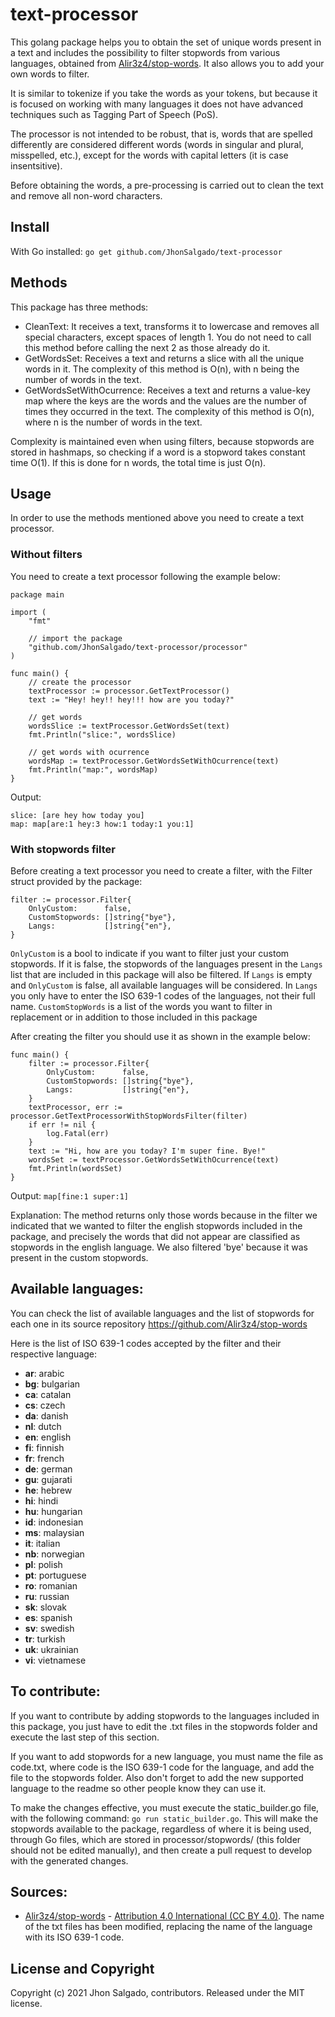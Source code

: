 # text-processor
This golang package helps you to obtain the set of unique words present in a text and includes the possibility to filter stopwords from various languages, obtained from [Alir3z4/stop-words](https://github.com/Alir3z4/stop-words). It also allows you to add your own words to filter.

It is similar to tokenize if you take the words as your tokens, but because it is focused on working with many languages it does not have advanced techniques such as Tagging Part of Speech (PoS).

The processor is not intended to be robust, that is, words that are spelled differently are considered different words (words in singular and plural, misspelled, etc.), except for the words with capital letters (it is case insentsitive).

Before obtaining the words, a pre-processing is carried out to clean the text and remove all non-word characters.

## Install
With Go installed:
`go get github.com/JhonSalgado/text-processor`

## Methods
This package has three methods:
- CleanText: It receives a text, transforms it to lowercase and removes all special characters, except spaces of length 1. You do not need to call this method before calling the next 2 as those already do it.
- GetWordsSet: Receives a text and returns a slice with all the unique words in it. The complexity of this method is O(n), with n being the number of words in the text.
- GetWordsSetWithOcurrence: Receives a text and returns a value-key map where the keys are the words and the values are the number of times they occurred in the text. The complexity of this method is O(n), where n is the number of words in the text.

Complexity is maintained even when using filters, because stopwords are stored in hashmaps, so checking if a word is a stopword takes constant time O(1). If this is done for n words, the total time is just O(n).

## Usage
In order to use the methods mentioned above you need to create a text processor.
### Without filters
You need to create a text processor following the example below:
```
package main

import (
	"fmt"
	
	// import the package
	"github.com/JhonSalgado/text-processor/processor"
)

func main() {
	// create the processor
	textProcessor := processor.GetTextProcessor()
	text := "Hey! hey!! hey!!! how are you today?"

	// get words
	wordsSlice := textProcessor.GetWordsSet(text)
	fmt.Println("slice:", wordsSlice)

	// get words with ocurrence
	wordsMap := textProcessor.GetWordsSetWithOcurrence(text)
	fmt.Println("map:", wordsMap)
}
```
Output:
```
slice: [are hey how today you]
map: map[are:1 hey:3 how:1 today:1 you:1]
```
### With stopwords filter
Before creating a text processor you need to create a filter, with the Filter struct provided by the package:
```
filter := processor.Filter{
	OnlyCustom:      false,
	CustomStopwords: []string{"bye"},
	Langs:           []string{"en"},
}
```
`OnlyCustom` is a bool to indicate if you want to filter just your custom stopwords. If it is false, the stopwords of the languages present in the `Langs` list that are included in this package will also be filtered. If `Langs` is empty and `OnlyCustom`  is false, all available languages will be considered.
In `Langs` you only have to enter the ISO 639-1 codes of the languages, not their full name.
`CustomStopWords` is a list of the words you want to filter in replacement or in addition to those included in this package

After creating the filter you should use it as shown in the example below:
```
func main() {
	filter := processor.Filter{
		OnlyCustom:      false,
		CustomStopwords: []string{"bye"},
		Langs:           []string{"en"},
	}
	textProcessor, err := processor.GetTextProcessorWithStopWordsFilter(filter)
	if err != nil {
		log.Fatal(err)
	}
	text := "Hi, how are you today? I'm super fine. Bye!"
	wordsSet := textProcessor.GetWordsSetWithOcurrence(text)
	fmt.Println(wordsSet)
}
```
Output:
```map[fine:1 super:1]```

Explanation:
The method returns only those words because in the filter we indicated that we wanted to filter the english stopwords included in the package, and precisely the words that did not appear are classified as stopwords in the english language. We also filtered 'bye' because it was present in the custom stopwords.

## Available languages:

You can check the list of available languages and the list of stopwords for each one in its source repository https://github.com/Alir3z4/stop-words

Here is the list of ISO 639-1 codes accepted by the filter and their respective language:

* **ar**: arabic
* **bg**: bulgarian
* **ca**: catalan
* **cs**: czech
* **da**: danish
* **nl**: dutch
* **en**: english
* **fi**: finnish
* **fr**: french
* **de**: german
* **gu**: gujarati
* **he**: hebrew
* **hi**: hindi
* **hu**: hungarian
* **id**: indonesian
* **ms**: malaysian
* **it**: italian
* **nb**: norwegian
* **pl**: polish
* **pt**: portuguese
* **ro**: romanian
* **ru**: russian
* **sk**: slovak
* **es**: spanish
* **sv**: swedish
* **tr**: turkish
* **uk**: ukrainian
* **vi**: vietnamese

## To contribute:

If you want to contribute by adding stopwords to the languages included in this package, you just have to edit the .txt files in the stopwords folder and execute the last step of this section.

If you want to add stopwords for a new language, you must name the file as code.txt, where code is the ISO 639-1 code for the language, and add the file to the stopwords folder. Also don't forget to add the new supported language to the readme so other people know they can use it.

To make the changes effective, you must execute the static\_builder.go file, with the following command: `go run static_builder.go`. This will make the stopwords available to the package, regardless of where it is being used, through Go files, which are stored in processor/stopwords/ (this folder should not be edited manually), and then create a pull request to develop with the generated changes.

## Sources:
- [Alir3z4/stop-words](https://github.com/Alir3z4/stop-words) - [Attribution 4.0 International (CC BY 4.0)](https://creativecommons.org/licenses/by/4.0/). The name of the txt files has been modified, replacing the name of the language with its ISO 639-1 code.

## License and Copyright
Copyright (c) 2021 Jhon Salgado, contributors. Released under the MIT license.
